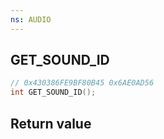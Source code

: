 ```yaml
---
ns: AUDIO
---
```

## GET_SOUND_ID

```c
// 0x430386FE9BF80B45 0x6AE0AD56
int GET_SOUND_ID();
```


## Return value

